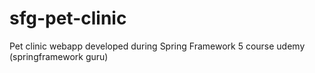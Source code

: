 # sfg-pet-clinic

Pet clinic webapp developed during Spring Framework 5 course udemy (springframework guru)
